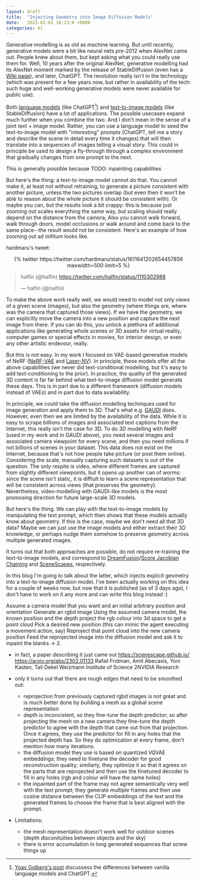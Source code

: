 ```yaml
---
layout: draft
title:  "Injecting Geometry into Image Diffusion Models"
date:   2023-02-01 16:23:0 +0000
categories: ml
---
```

<!--
Outline:
- takeoff of large-scale text-to-image generative models: diffusion + big data
- inpainting with these models: a cool feature that comes prepackaged
- why we need 3d instead of just images
- in principle we could apply similar methods to model 3d scenes or objects, but we don't have data
- but do we really need to train from 3d data? clearly, the 2d image models know about geomtry
- it turns out that we can, at least in some cases, leverage pretrained image diffusion models as priors for 3D
- in this blog, I'm going to talk about one such case: injecting geometry into a text-to-image diffusion model

- algorithm
things needed to make it work
- limiations
closing thoughts
-->

<!-- takeoff of large-scale text-to-image generative models: diffusion + big data -->
Generative modelling is as old as machine learning. But until recently, generative models were a bit like neural nets pre-2012 when AlexNet came out. People knew about them, but kept asking what you could really use them for. Well, 10 years after the original AlexNet, generative modelling had its AlexNet moment marked by the release of StableDiffusion (even has a [Wiki page](https://en.wikipedia.org/wiki/Stable_Diffusion)), and later, ChatGPT. The revolution really isn't in the technology (which was present for a few years now, but rather in availability of the tech: such huge and well-working generative models were never available for public use).

<!-- Diffusion models very suddenly became the go-to models for generative modelling of images and videos, especially conditional on text. -->
<!-- There are other models based on GANs and VQVAEs with autoregressive priors: these models didn't die, but I will not go into them here. -->

Both [language models](https://en.wikipedia.org/wiki/Language_model) (like ChatGPT[^ChatGPT_is_different]) and [text-to-image models](https://en.wikipedia.org/wiki/Text-to-image_model) (like StableDiffusion) have a lot of applications. The possible usecases expand much further when you combine the two. And I don't mean in the sense of a joint text + image model. Rather, you can use a language model to seed the text-to-image model with "interesting" prompts (ChatGPT, tell me a story and describe the scene in detail every time it changes) that will then translate into a sequences of images telling a visual story. This could in principle be used to design a fly-through through a complex environment that gradually changes from one prompt to the next.

[^ChatGPT_is_different]: [Yoav Golberg's post](https://gist.github.com/yoavg/59d174608e92e845c8994ac2e234c8a9) discussess the differences between vanilla language models and ChatGPT.

<!-- - inpainting with these models: a cool feature that comes prepackaged -->
This is generally possible because
TODO: inpainting capabilities

<!-- why we need 3d instead of just images -->
But here's the thing: a text-to-image model cannot do that. You cannot make it, at least not without retraining, to generate a picture consistent with another picture, unless the two pictures overlap (but even then it won't be able to reason about the whole picture it should be consistent with). Or maybe you can, but the results look a bit crappy: this is because just zooming out scales everything the same way, but scaling should really depend on the distance from the camera; Also you cannot walk forward, walk through doors, model occlusions or walk around and come back to the same place--the result would not be consistent. Here's an example of how zooming out ad inifitum looks like.

hardmaru's tweet:
<div class='jekyll-twitter-plugin' align="center">
    {% twitter https://twitter.com/hardmaru/status/1611641202654457856 maxwidth=500 limit=5 %}
</div>

<blockquote class="twitter-tweet" data-lang="en"><p lang="en" dir="ltr">halfin (@halfin) <a href="https://twitter.com/halfin/status/1110302988">https://twitter.com/halfin/status/1110302988</a></p>&mdash; halfin (@halfin) <a href="https://twitter.com/halfin/status/1110302988"></a></blockquote>
<script async="" src="//platform.twitter.com/widgets.js" charset="utf-8"></script>


To make the above work really well, we would need to model not only views of a given scene (images), but also the geometry (where things are, where was the camera that captured those views). If we have the geometry, we can explicitly move the camera into a new position and capture the next image from there. If you can do this, you unlock a plethora of additional applications like generating whole scenes or 3D assets for virtual reality, computer games or special effects in movies, for interior design, or even any other artistic endevour, really.

But this is not easy. In my work I focused on VAE-based generative models of NeRF ([NeRF-VAE](https://arxiv.org/abs/2104.00587) and [Laser-NV](https://laser-nv-paper.github.io/index.html)). In principle, these models offer all the above capabilities (we never did text-conditional modelling, but it's easy to add text-conditioning to the prior). In practice, the quality of the generated 3D content is far far behind what text-to-image diffusion model generate these days. This is in part due to a different framework (diffusion models instead of VAEs) and in part due to data availability.

<!-- - in principle we could apply similar methods to model 3d scenes or objects, but we don't have data -->
In principle, we could take the diffusion modelling techniques used for image generation and apply them to 3D. That's what e.g. [GAUDI](https://arxiv.org/abs/2207.13751) does. However, even then we are limited by the availability of the data.
While it is easy to scrape billions of images and associated text captions from the Internet, this really isn't the case for 3D. To do 3D modelling with NeRF (used in my work and in GAUDI above), you need several images and associated camera viewpoint for every scene, and then you need millions if not billions of scenes in your dataset. This data does not exist on the Internet, because that's not how people take picture (or post them online). Considering the scale, manually capturing such datasets is out of the question. The only respite is video, where different frames are captured from slightly different viewpoints, but it opens up another can of worms: since the scene isn't static, it is diffiult to learn a scene representation that will be consistent across views (that preserves the geometry). Nevertheless, video-modelling with GAUDI-like models is the most promosing direction for future large-scale 3D models.

<!-- - but do we really need to train from 3d data? clearly, the 2d image models know about geomtry -->
But here's the thing. We can play with the text-to-image models by manipulating the text prompt, which then shows that these models actually know about geometry. If this is the case, maybe we don't need all that 3D data? Maybe we can just use the image models and either extract their 3D knowledge, or perhaps nudge them somehow to preserve geometry across multiple generated images.

<!-- - it turns out that we can, at least in some cases, leverage pretrained image diffusion models as priors for 3D -->
It turns out that both approaches are possible, do not require re-training the text-to-image models, and correspond to [DreamFusion](https://dreamfusion3d.github.io)/[Score Jacobian Chaining](https://pals.ttic.edu/p/score-jacobian-chaining) and [SceneScapes](https://scenescape.github.io), respectively.

<!-- - in this blog, I'm going to talk about one such case: injecting geometry into a text-to-image diffusion model -->
In this blog I'm going to talk about the latter, which injects explicit geometry into a text-to-image diffusion model.
I've been actually working on this idea for a couple of weeks now, but now that it is published (as of 3 days ago), I don't have to work on it any more and can write this blog instead :)



<!-- - algorithm -->
Assume a camera model that you want and an initial arbitrary position and orientation
Generate an rgbd image
Using the assumed camera model, the known position and the depth project the rgb colour into 3d space to get a point cloud
Pick a desired new position (this can mimic the agent executing a movement action, say)
Reproject that point cloud into the new camera position
Feed the reprojected image into the diffusion model and ask it to inpaint the blanks -> 2.

<!-- things needed to make it work -->
- in fact, a paper describing it just came out https://scenescape.github.io/ https://arxiv.org/abs/2302.01133 Rafail Fridman, Amit Abecasis, Yoni Kasten, Tali Dekel Weizmann Institute of Science 2NVIDIA Research
- only it turns out that there are rough edges that need to be smoothed out:
  - reprojection from previously captured rgbd images is not great and is much better done by building a mesh as a global scene representation
  - depth is inconcistent, so they fine-tune the depth predictor; so after projecting the mesh on a new camera they fine-tune the depth predictor to agree with the depth that came out from that projection. Once it agrees, they use the predictor for fill in any holes that the projected depth has. So they do optimization at every frame, don't mention how many iterations.
  - the diffusion model they use is based on quantized VQVAE embeddings; they need to finetune the decoder for good reconstruction quality; similarly, they optimize it so that it agrees on the parts that are reprojected and then use the finetuned decoder to fill in any holes (rgb and colour will have the same holes)
  - the inpainted part of the frame may not agree semantically very well with the text prompt; they generate multiple frames and then use cosine distance between the CLIP embeddings of the text and the generated frames to choose the frame that is best aligned with the prompt.

- Limitations:
  - the mesh representation doesn't work well for outdoor scenes (depth disconituities between objects and the sky)
  - there is error accumulation in long generated sequences that screw things up
